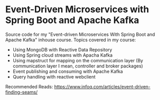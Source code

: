 # Event-Driven Microservices with Spring Boot and Apache Kafka

Source code for my "Event-driven Microservices With Spring Boot and Apache Kafka" inhouse course. 
Topics covered in my course: 

- Using MongoDB with Reactive Data Repository
- Using Spring cloud streams with Apacha Kafka
- Using mapstruct for mapping on the communication layer (By communication layer I mean, controller and broker packages)
- Event publishing and consuming with Apache Kafka
- Query handling with reactive webclient

Recommended Reads:
https://www.infoq.com/articles/event-driven-finding-seams/
